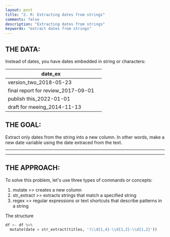 ```yaml
---
layout: post
title: "2. R: Extracting dates from strings"
comments: false
description: "Extracting dates from strings"
keywords: "extract dates from strings"
---
```


## THE DATA: 
Instead of dates, you have dates embedded in string or characters:

| date_ex                            |             |
| ---------------------------------- |-------------|
| version_two_2018-05-23             |             |
| final report for review_2017-09-01 |             |
| publish this_2022-01-01            |             |
| draft for meeing_2014-11-13        |             |

## THE GOAL: 
Extract only dates from the string into a new column. In other words, make a new date variable using the date extraced from the text.

___
___

## THE APPROACH: 

To solve this problem, let's use three types of commands or concepts: 
1) mutate >> creates a new column
2) str_extract >> extracts strings that match a specified string
3) regex >> regular expressions or text shortcuts that describe patterns in a string

The structure 

```python
df <- df %>% 
  mutate(date = str_extract(titles, '(\\d{1,4}-\\d{1,2}-\\d{1,2}'))
```
